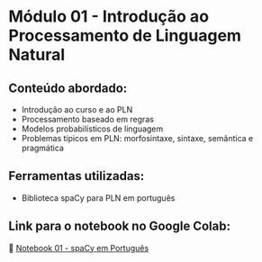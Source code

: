 # Módulo 01 - Introdução ao Processamento de Linguagem Natural

## Conteúdo abordado:
- Introdução ao curso e ao PLN
- Processamento baseado em regras
- Modelos probabilísticos de linguagem
- Problemas típicos em PLN: morfosintaxe, sintaxe, semântica e pragmática

## Ferramentas utilizadas:
- Biblioteca spaCy para PLN em português

## Link para o notebook no Google Colab:
🔗 [Notebook 01 - spaCy em Português](https://colab.research.google.com/github/alan-barzilay/NLPortugues/blob/master/Semana%2001/01-Spacy.ipynb)
